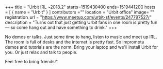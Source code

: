 +++
title = "Urbit IRL ~2018.2"
starts=1519430400
ends=1519441200
hosts = [
     { name = "Urbit" }
]
contributors =""
location = "Urbit office"
image= ""
registration_url = "https://www.meetup.com/urbit-sf/events/247797527/"
description = "Turns out that just getting Urbit fans in one room is pretty fun — so come hang out and have something to drink."
+++

No demos or talks. Just some time to hang, listen to music and meet up IRL. The room is full of desks and the internet is pretty fast. So impromptu demos and tutorials are the norm. Bring your laptop and we'll install Urbit for you. Or just relax and talk to people.

Feel free to bring friends!"

